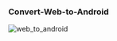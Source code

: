 ### Convert-Web-to-Android

![web_to_android](https://user-images.githubusercontent.com/26872974/69079905-2f507c80-0a65-11ea-982b-1a3529ccecce.gif)
